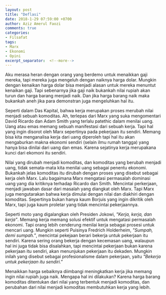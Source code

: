 ```yaml
---
layout: post
title: "Deflasi"
date: 2018-1-29 07:59:00 +0700
author: Aziz Amerul Faozi
comments: true
categories: 
- Filsafat
tags:
- Marx
- Ekonomi
- Opini
excerpt_separator:  <!--more-->
---
```


Aku merasa heran dengan orang yang berdemo untuk menaikkan gaji mereka, tapi mereka juga mengeluh dengan naiknya harga dolar. Mungkin dengan kenaikan harga dolar bisa menjadi alasan untuk mereka menuntut kenaikan gaji. Tapi sebenarnya jika gaji naik bukankah nilai rupiah akan turun dan harga barang menjadi naik. Dan jika harga barang naik maka bukankah aneh jika para demonstran juga mengeluhkan hal itu. 

Seperti dalam Das Kapital, bahwa kerja merupakan proses merubah nilai menjadi sebuah komoditas. Ah, terlepas dari Marx yang suka mengomentari David Ricardo dan Adam Smith yang terlalu patethic dalam menilai uang. Uang atau emas memang sebuah manifestasi dari sebuah kerja. Tapi hal yang ingin disorot oleh Marx sepertinya pada pekerjaan itu sendiri. Memang bisa kita menganalisa kerja dari uang diperoleh tapi hal itu akan mengaburkan makna ekonomi sendiri (selain ilmu rumah tangga) yang hanya bisa dinilai dari uang dan emas. Karena sejatinya kerja merupakana kunci dari ekomoni itu sendiri. 

Nilai yang dirubah menjadi komoditas, dan komoditas yang berubah menjadi uang, tidak semata-mata kita menilai uang sebagai penentu ekonomi. Bukankah jelas komoditas itu dirubah dengan proses yang disebut sebagai kerja oleh Marx. Lalu bagaimana Marx mengatasi permasalah dominasi uang yang dia kritiknya terhadap Ricardo dan Smith. Mencintai perkerjaan, menjadi jawaban dasar dari masalah yang diangkat oleh Marx. Tapi Marx juga mengutarakan bahwa kerja dimulai dengan nilai dan diakhiri dengan komoditas. Sepertinya bukan hanya kaum Borjuis yang ingin dikritik oleh Marx, tapi juga kaum proletar yang tidak mencintai pekerjaannya. 

Seperti moto yang digalangkan oleh Presiden Jokowi, *"Kerja, kerja, dan kerja"*. Memang kerja memang solusi efektif untuk mengatasi permasalah ekonomi. Tapi orang lebih cenderung menilai kerja sebagai prosesi untuk mencari uang. Mungkin seperti Puisinya Fredrich Holderheim, *"Sumpah, demi sumpah."*, mencintai pekejaan berari bekerja untuk pekerjaan itu sendiri. Karena sering orang bekerja dengan kecemasan uang, walaupun hal ini juga tidak bisa disalahkan, tapi mencintai pekerjaan bukan karena pekerjaan itu sendiri, akan menunjukan pekerjaan itu dekaden. Mungkin inilah yang disebut sebagai profesionalisme dalam pekerjaan, yaitu *"Bekerja untuk pekerjaan itu sendiri."*

Menaikkan harga sebaiknya diimbangi meningkatkan kerja jika memang ingin nilai rupiah juga naik. Mengapa hal ini dilakukan? Karena harga barang komoditas ditentukan dari nilai yang terbentuk menjadi komoditas, dan perubahan dari nilai menjadi komoditas membutuhkan kerja yang lebih. 
